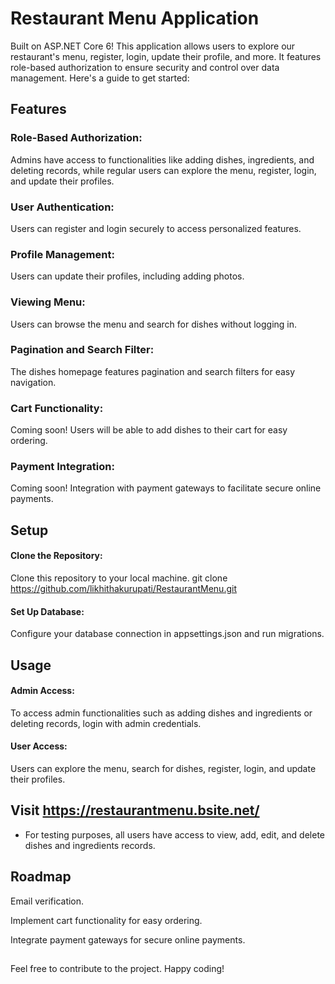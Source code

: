 # Restaurant Menu Application

Built on ASP.NET Core 6! This application allows users to explore our restaurant's menu, register, login, update their profile, and more. It features role-based authorization to ensure security and control over data management. Here's a guide to get started:

## Features

### Role-Based Authorization: 
Admins have access to functionalities like adding dishes, ingredients, and deleting records, while regular users can explore the menu, register, login, and update their profiles.

### User Authentication: 
Users can register and login securely to access personalized features.

### Profile Management: 
Users can update their profiles, including adding photos.

### Viewing Menu: 
Users can browse the menu and search for dishes without logging in.

### Pagination and Search Filter: 
The dishes homepage features pagination and search filters for easy navigation.

### Cart Functionality: 
Coming soon! Users will be able to add dishes to their cart for easy ordering.

### Payment Integration: 
Coming soon! Integration with payment gateways to facilitate secure online payments.

## Setup
####  Clone the Repository: 
Clone this repository to your local machine. git clone https://github.com/likhithakurupati/RestaurantMenu.git

#### Set Up Database: 
Configure your database connection in appsettings.json and run migrations.

## Usage
#### Admin Access: 
To access admin functionalities such as adding dishes and ingredients or deleting records, login with admin credentials.

#### User Access: 
Users can explore the menu, search for dishes, register, login, and update their profiles.

## Visit https://restaurantmenu.bsite.net/  
 - For testing purposes, all users have access to view, add, edit, and delete dishes and ingredients records.
 
## Roadmap
Email verification.

Implement cart functionality for easy ordering.

Integrate payment gateways for secure online payments.

##
Feel free to contribute to the project. Happy coding!
